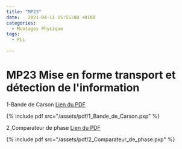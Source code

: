 ```yaml
---
title: "MP23"
date:   2021-04-11 15:55:00 +0100
categories:
  - Montages Physique
tags:
  - PLL
  
---
```


# MP23 Mise en forme transport et détection de l'information

1-Bande de Carson
[Lien du PDF](/assets/pdf/1_Bande_de_Carson.pxp)

{% include pdf src="/assets/pdf/1_Bande_de_Carson.pxp" %}

2_Comparateur de phase
[Lien du PDF](/assets/pdf/2_Comparateur_de_phase.pxp)

{% include pdf src="/assets/pdf/2_Comparateur_de_phase.pxp" %}
